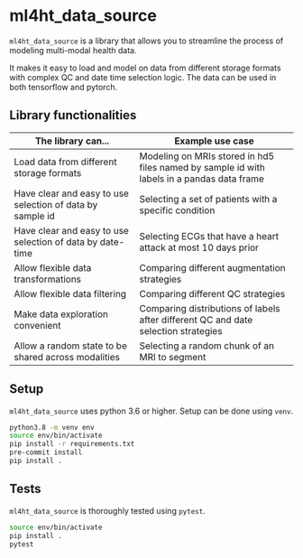 # ml4ht_data_source
`ml4ht_data_source` is a library that allows you to streamline the process
of modeling multi-modal health data.

It makes it easy to load and model on data from different storage formats
with complex QC and date time selection logic.
The data can be used in both tensorflow and pytorch.

## Library functionalities
| The library can...                                         | Example use case
------------------------------------------------------------ | -----------------
| Load data from different storage formats                   | Modeling on MRIs stored in hd5 files named by sample id with labels in a pandas data frame
| Have clear and easy to use selection of data by sample id  | Selecting a set of patients with a specific condition
| Have clear and easy to use selection of data by date-time  | Selecting ECGs that have a heart attack at most 10 days prior
| Allow flexible data transformations                        | Comparing different augmentation strategies
| Allow flexible data filtering                              | Comparing different QC strategies
| Make data exploration convenient                           | Comparing distributions of labels after different QC and date selection strategies
| Allow a random state to be shared across modalities        | Selecting a random chunk of an MRI to segment

## Setup
`ml4ht_data_source` uses python 3.6 or higher.
Setup can be done using `venv`.
```bash
python3.8 -m venv env
source env/bin/activate
pip install -r requirements.txt
pre-commit install
pip install .
```

## Tests
`ml4ht_data_source` is thoroughly tested using `pytest`.
```bash
source env/bin/activate
pip install .
pytest
```
